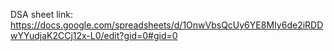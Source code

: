DSA sheet link: 
https://docs.google.com/spreadsheets/d/1OnwVbsQcUy6YE8MIy6de2iRDDwYYudjaK2CCj12x-L0/edit?gid=0#gid=0
